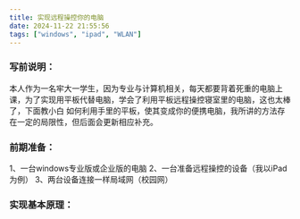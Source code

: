 ```yaml
---
title: 实现远程操控你的电脑
date: 2024-11-22 21:55:56
tags: ["windows", "ipad", "WLAN"]
---
```

### 写前说明：
本人作为一名牢大一学生，因为专业与计算机相关，每天都要背着死重的电脑上课，为了实现用平板代替电脑，学会了利用平板远程操控寝室里的电脑，这也太棒了，下面教小白
如何利用手里的平板，使其变成你的便携电脑，我所讲的方法存在一定的局限性，但后面会更新相应补充。
### 前期准备：
1、一台windows专业版或企业版的电脑	2、一台准备远程操控的设备（我以iPad为例）	
3、两台设备连接一样局域网（校园网）
### 实现基本原理：
